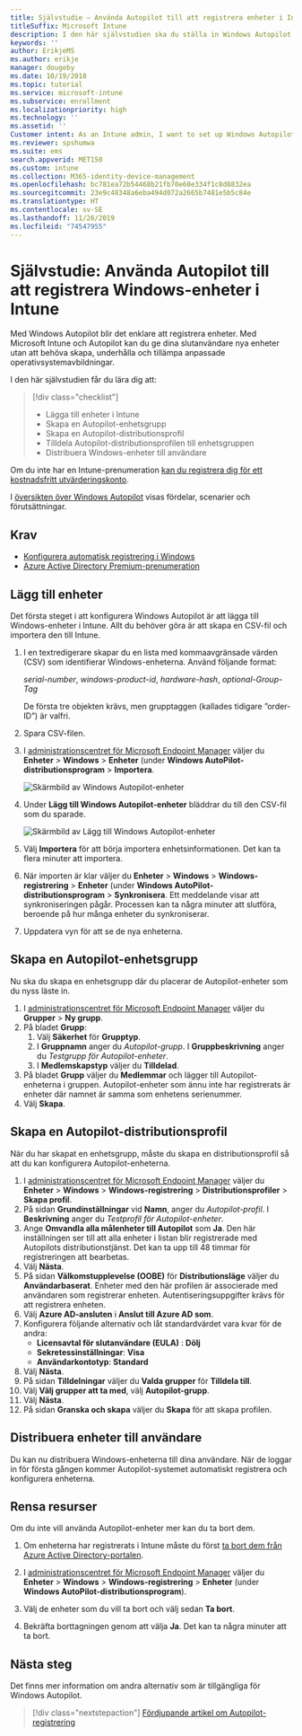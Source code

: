```yaml
---
title: Självstudie – Använda Autopilot till att registrera enheter i Intune
titleSuffix: Microsoft Intune
description: I den här självstudien ska du ställa in Windows Autopilot för att registrera enheter i Intune.
keywords: ''
author: ErikjeMS
ms.author: erikje
manager: dougeby
ms.date: 10/19/2018
ms.topic: tutorial
ms.service: microsoft-intune
ms.subservice: enrollment
ms.localizationpriority: high
ms.technology: ''
ms.assetid: ''
Customer intent: As an Intune admin, I want to set up Windows Autopilot so that users can enroll in Intune.
ms.reviewer: spshumwa
ms.suite: ems
search.appverid: MET150
ms.custom: intune
ms.collection: M365-identity-device-management
ms.openlocfilehash: bc781ea72b54468b21fb70e60e334f1c8d8832ea
ms.sourcegitcommit: 23e9c48348a6eba494d072a2665b7481e5b5c84e
ms.translationtype: HT
ms.contentlocale: sv-SE
ms.lasthandoff: 11/26/2019
ms.locfileid: "74547955"
---
```

# <a name="tutorial-use-autopilot-to-enroll-windows-devices-in-intune"></a>Självstudie: Använda Autopilot till att registrera Windows-enheter i Intune

Med Windows Autopilot blir det enklare att registrera enheter. Med Microsoft Intune och Autopilot kan du ge dina slutanvändare nya enheter utan att behöva skapa, underhålla och tillämpa anpassade operativsystemavbildningar.

I den här självstudien får du lära dig att:
> [!div class="checklist"]
> * Lägga till enheter i Intune
> * Skapa en Autopilot-enhetsgrupp
> * Skapa en Autopilot-distributionsprofil
> * Tilldela Autopilot-distributionsprofilen till enhetsgruppen
> * Distribuera Windows-enheter till användare

Om du inte har en Intune-prenumeration [kan du registrera dig för ett kostnadsfritt utvärderingskonto](../fundamentals/free-trial-sign-up.md).

I [översikten över Windows Autopilot](https://docs.microsoft.com/windows/deployment/windows-autopilot/windows-10-autopilot) visas fördelar, scenarier och förutsättningar.


## <a name="prerequisites"></a>Krav
- [Konfigurera automatisk registrering i Windows](../quickstart-setup-auto-enrollment.md)
- [Azure Active Directory Premium-prenumeration](https://docs.microsoft.com/azure/active-directory/active-directory-get-started-premium) <!--&#40;[trial subscription](http://go.microsoft.com/fwlink/?LinkID=816845)&#41;-->


## <a name="add-devices"></a>Lägg till enheter

Det första steget i att konfigurera Windows Autopilot är att lägga till Windows-enheter i Intune. Allt du behöver göra är att skapa en CSV-fil och importera den till Intune.

1. I en textredigerare skapar du en lista med kommaavgränsade värden (CSV) som identifierar Windows-enheterna. Använd följande format:
    
    *serial-number*, *windows-product-id*, *hardware-hash*, *optional-Group-Tag*
    
    De första tre objekten krävs, men grupptaggen (kallades tidigare ”order-ID”) är valfri.

2. Spara CSV-filen.

3. I [administrationscentret för Microsoft Endpoint Manager](https://go.microsoft.com/fwlink/?linkid=2109431) väljer du **Enheter** > **Windows** > **Enheter** (under **Windows AutoPilot-distributionsprogram** > **Importera**.

    ![Skärmbild av Windows Autopilot-enheter](./media/enrollment-autopilot/autopilot-import-device.png)

4. Under **Lägg till Windows Autopilot-enheter** bläddrar du till den CSV-fil som du sparade.

    ![Skärmbild av Lägg till Windows Autopilot-enheter](./media/tutorial-use-autopilot-enroll-devices/autopilot-import-device2.png)

5. Välj **Importera** för att börja importera enhetsinformationen. Det kan ta flera minuter att importera.

4. När importen är klar väljer du **Enheter** > **Windows** > **Windows-registrering** > **Enheter** (under **Windows AutoPilot-distributionsprogram** > **Synkronisera**. Ett meddelande visar att synkroniseringen pågår. Processen kan ta några minuter att slutföra, beroende på hur många enheter du synkroniserar.

5. Uppdatera vyn för att se de nya enheterna.

## <a name="create-an-autopilot-device-group"></a>Skapa en Autopilot-enhetsgrupp

Nu ska du skapa en enhetsgrupp där du placerar de Autopilot-enheter som du nyss läste in.

1. I [administrationscentret för Microsoft Endpoint Manager](https://go.microsoft.com/fwlink/?linkid=2109431) väljer du **Grupper** > **Ny grupp**.
2. På bladet **Grupp**:
    1. Välj **Säkerhet** för **Grupptyp**.
    2. I **Gruppnamn** anger du *Autopilot-grupp*. I **Gruppbeskrivning** anger du *Testgrupp för Autopilot-enheter*.
    3. I **Medlemskapstyp** väljer du **Tilldelad**.
3. På bladet **Grupp** väljer du **Medlemmar** och lägger till Autopilot-enheterna i gruppen. Autopilot-enheter som ännu inte har registrerats är enheter där namnet är samma som enhetens serienummer.
4. Välj **Skapa**.  

## <a name="create-an-autopilot-deployment-profile"></a>Skapa en Autopilot-distributionsprofil

När du har skapat en enhetsgrupp, måste du skapa en distributionsprofil så att du kan konfigurera Autopilot-enheterna.

1. I [administrationscentret för Microsoft Endpoint Manager](https://go.microsoft.com/fwlink/?linkid=2109431) väljer du **Enheter** > **Windows** > **Windows-registrering** > **Distributionsprofiler** > **Skapa profil**.
2. På sidan **Grundinställningar** vid **Namn**, anger du *Autopilot-profil*. I **Beskrivning** anger du *Testprofil för Autopilot-enheter*.
3. Ange **Omvandla alla målenheter till Autopilot** som **Ja**. Den här inställningen ser till att alla enheter i listan blir registrerade med Autopilots distributionstjänst. Det kan ta upp till 48 timmar för registreringen att bearbetas.
4. Välj **Nästa**.
5. På sidan **Välkomstupplevelse (OOBE)** för **Distributionsläge** väljer du **Användarbaserat**. Enheter med den här profilen är associerade med användaren som registrerar enheten. Autentiseringsuppgifter krävs för att registrera enheten.
6. Välj **Azure AD-ansluten** i **Anslut till Azure AD som**.
7. Konfigurera följande alternativ och låt standardvärdet vara kvar för de andra:
    - **Licensavtal för slutanvändare (EULA)** : **Dölj**
    - **Sekretessinställningar**: **Visa**
    - **Användarkontotyp**: **Standard**
8. Välj **Nästa**.
9. På sidan **Tilldelningar** väljer du **Valda grupper** för **Tilldela till**.
10. Välj **Välj grupper att ta med**, välj **Autopilot-grupp**.
11. Välj **Nästa**.
12. På sidan **Granska och skapa** väljer du **Skapa** för att skapa profilen.

## <a name="distribute-devices-to-users"></a>Distribuera enheter till användare

Du kan nu distribuera Windows-enheterna till dina användare. När de loggar in för första gången kommer Autopilot-systemet automatiskt registrera och konfigurera enheterna. 

## <a name="clean-up-resources"></a>Rensa resurser

Om du inte vill använda Autopilot-enheter mer kan du ta bort dem.

1. Om enheterna har registrerats i Intune måste du först [ta bort dem från Azure Active Directory-portalen](../remote-actions/devices-wipe.md#delete-devices-from-the-azure-active-directory-portal).

2. I [administrationscentret för Microsoft Endpoint Manager](https://go.microsoft.com/fwlink/?linkid=2109431) väljer du **Enheter** > **Windows** > **Windows-registrering** > **Enheter** (under **Windows AutoPilot-distributionsprogram**).

3. Välj de enheter som du vill ta bort och välj sedan **Ta bort**.

4. Bekräfta borttagningen genom att välja **Ja**. Det kan ta några minuter att ta bort.

## <a name="next-steps"></a>Nästa steg

Det finns mer information om andra alternativ som är tillgängliga för Windows Autopilot.

> [!div class="nextstepaction"]
> [Fördjupande artikel om Autopilot-registrering](enrollment-autopilot.md)



